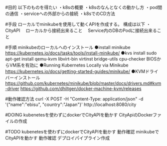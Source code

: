 #目的
以下のものを得たい
・k8sの概要
・k8sのなんとなくの動かし方
・pod間の通信
・serviceへの外部からの接続
・k8sでのCD方法

#手段
ローカルでminikubeを使用して動くAPIを作成する。
構成は以下
・CityAPI
　ローカルから接続出来ること
　Service内のDBのPodに接続出来ること

#手順
minikubeのローカルへのインストール
	●install minikube
	https://kubernetes.io/docs/tasks/tools/install-minikube/
	●kvs install
	sudo apt-get install qemu-kvm libvirt-bin virtinst bridge-utils cpu-checker
	BIOSからVM系を有効に
	●Running Kubernetes Locally via Minikube
	https://kubernetes.io/docs/getting-started-guides/minikube/
	●KVMドライバーインストール
	https://github.com/kubernetes/minikube/blob/master/docs/drivers.md#kvm-driver
	https://github.com/dhiltgen/docker-machine-kvm/releases

#動作確認方法
curl -X POST -H "Content-Type: application/json" -d '{"name":"ebisu", "country":"Japan"}' http://localhost:8080/city 

#DOING
kubenetesを使わずにdockerでCityAPIを動かす
	CityApiのDockerファイルの作成

#TODO
kubenetesを使わずにdockerでCityAPIを動かす
	動作確認
minikubeでCityAPIを動かす
	動作確認
デプロイパイプライン作成


